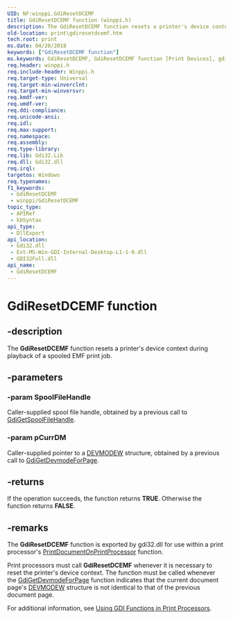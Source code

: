 ```yaml
---
UID: NF:winppi.GdiResetDCEMF
title: GdiResetDCEMF function (winppi.h)
description: The GdiResetDCEMF function resets a printer's device context during playback of a spooled EMF print job.
old-location: print\gdiresetdcemf.htm
tech.root: print
ms.date: 04/20/2018
keywords: ["GdiResetDCEMF function"]
ms.keywords: GdiResetDCEMF, GdiResetDCEMF function [Print Devices], gdifnc_ff066b35-7062-430e-a8b9-bbdef46494a6.xml, print.gdiresetdcemf, winppi/GdiResetDCEMF
req.header: winppi.h
req.include-header: Winppi.h
req.target-type: Universal
req.target-min-winverclnt: 
req.target-min-winversvr: 
req.kmdf-ver: 
req.umdf-ver: 
req.ddi-compliance: 
req.unicode-ansi: 
req.idl: 
req.max-support: 
req.namespace: 
req.assembly: 
req.type-library: 
req.lib: Gdi32.Lib
req.dll: Gdi32.dll
req.irql: 
targetos: Windows
req.typenames: 
f1_keywords:
 - GdiResetDCEMF
 - winppi/GdiResetDCEMF
topic_type:
 - APIRef
 - kbSyntax
api_type:
 - DllExport
api_location:
 - Gdi32.dll
 - Ext-MS-Win-GDI-Internal-Desktop-L1-1-0.dll
 - GDI32Full.dll
api_name:
 - GdiResetDCEMF
---
```


# GdiResetDCEMF function


## -description

The <b>GdiResetDCEMF</b> function resets a printer's device context during playback of a spooled EMF print job.

## -parameters

### -param SpoolFileHandle

Caller-supplied spool file handle, obtained by a previous call to <a href="/windows-hardware/drivers/ddi/winppi/nf-winppi-gdigetspoolfilehandle">GdiGetSpoolFileHandle</a>.

### -param pCurrDM

Caller-supplied pointer to a <a href="/windows/win32/api/wingdi/ns-wingdi-devmodew">DEVMODEW</a> structure, obtained by a previous call to <a href="/windows-hardware/drivers/ddi/winppi/nf-winppi-gdigetdevmodeforpage">GdiGetDevmodeForPage</a>.

## -returns

If the operation succeeds, the function returns <b>TRUE</b>. Otherwise the function returns <b>FALSE</b>.

## -remarks

The <b>GdiResetDCEMF</b> function is exported by gdi32.dll for use within a print processor's <a href="/windows-hardware/drivers/ddi/winsplp/nf-winsplp-printdocumentonprintprocessor">PrintDocumentOnPrintProcessor</a> function.

Print processors must call <b>GdiResetDCEMF</b> whenever it is necessary to reset the printer's device context. The function must be called whenever the <a href="/windows-hardware/drivers/ddi/winppi/nf-winppi-gdigetdevmodeforpage">GdiGetDevmodeForPage</a> function indicates that the current document page's <a href="/windows/win32/api/wingdi/ns-wingdi-devmodew">DEVMODEW</a> structure is not identical to that of the previous document page.

For additional information, see <a href="/windows-hardware/drivers/print/using-gdi-functions-in-print-processors">Using GDI Functions in Print Processors</a>.
